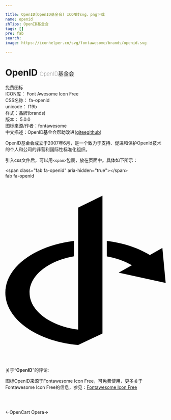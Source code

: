 ```yaml
---

title: OpenID(OpenID基金会) ICON转svg、png下载
name: openid
zhTips: OpenID基金会
tags: []
pre: fab
search: 
image: https://iconhelper.cn/svg/fontawesome/brands/openid.svg

---
```


# OpenID  <small style="font-size: 60%;font-weight: 100">OpenID基金会</small>


<div class="detail-page">
<p>
<span><span class="badge-success badge">免费图标</span> </span>
<br/>
<span>
ICON库：
<span class="badge-secondary badge">Font Awesome Icon Free</span> 
</span>
<br/>
<span>
CSS名称：
<span class="badge-secondary badge">fa-openid</span> 
</span>
<br/>
<span>
unicode：
<span class="badge-secondary badge">f19b</span> 
<copy-btn content='f19b' btn-title=""></copy-btn>
<copy-btn :content='String.fromCodePoint(parseInt("f19b", 16))' btn-title="复制U"></copy-btn>
</span><br/><span>样式：<span class="badge-light badge">品牌(brands)</span></span>
<br/>
<span>
版本：
<span class="badge-secondary badge">5.0.0</span> 
</span>
<br/>
<span>图标来源/作者：<span class="badge-light badge">fontawesome</span></span> 
<br/>
<span class="zh-detail">中文描述：<span class="badge-primary badge">OpenID基金会</span><span class="help-link"><span>帮助改进</span>(<a href="https://gitee.com/liuwave/icon-helper/edit/master/json/fontawesome/brands/openid.json" target="_blank" rel="noopener noreferrer">gitee</a><a href="https://github.com/liuwave/icon-helper/edit/master/json/fontawesome/brands/openid.json" target="_blank" rel="noopener noreferrer">github</a></span>)</span><br/>
</p>
</div><div class="description description alert alert-light">OpenID基金会成立于2007年6月，是一个致力于支持、促进和保护OpenId技术的个人和公司的非营利国际性标准化组织。</div>
<div class="alert alert-dark">
  <i class="fab fa-openid fa-xs"></i>
  <i class="fab fa-openid fa-sm"></i>
  <i class="fab fa-openid fa-lg"></i>
  <i class="fab fa-openid fa-2x"></i>
  <i class="fab fa-openid fa-3x"></i>
  <i class="fab fa-openid fa-5x"></i>
  <i class="fab fa-openid fa-7x"></i>
</div>
<div>
  <p>引入css文件后，可以用<code>&lt;span&gt;</code>包裹，放在页面中。具体如下所示：    
  </p>
  <div class="alert alert-primary" style="font-size: 14px">
    &lt;span class="fab fa-openid" aria-hidden="true"&gt;&lt;/span&gt;
    <copy-btn content='<span class="fab fa-openid" aria-hidden="true"></span>'></copy-btn>
  </div>
  <div class="alert alert-secondary">
    <i class="fab fa-openid"
    style="font-size: 24px"
    aria-hidden="true"></i> fab fa-openid
    <copy-btn content="fab fa-openid" btn-title="复制图标名称"></copy-btn>
  </div>
</div>
<div id="svg" class="svg-wrap">
<svg xmlns="http://www.w3.org/2000/svg" viewBox="0 0 448 512"><path d="M271.5 432l-68 32C88.5 453.7 0 392.5 0 318.2c0-71.5 82.5-131 191.7-144.3v43c-71.5 12.5-124 53-124 101.3 0 51 58.5 93.3 135.7 103v-340l68-33.2v384zM448 291l-131.3-28.5 36.8-20.7c-19.5-11.5-43.5-20-70-24.8v-43c46.2 5.5 87.7 19.5 120.3 39.3l35-19.8L448 291z"/></svg>
</div>
<detail full-name='fa-openid'></detail>
<div class="icon-detail__container">
<p>关于“<b>OpenID</b>”的评论:</p>
</div>
<Vssue title="关于“OpenID”的评论" />    
<div><p>图标OpenID来源于Fontawesome Icon Free，可免费使用，更多关于  Fontawesome Icon Free的信息，参见：<a target="_blank" href="https://iconhelper.cn/fontawesome.html">Fontawesome Icon Free</a>
</p></div>

<div style="padding:2rem 0 " class="page-nav"><p class="inner"><span class="prev">←<router-link to="/icon/brands/opencart.html">OpenCart</router-link></span> <span class="next"><router-link to="/icon/brands/opera.html">Opera</router-link>→</span></p></div>
